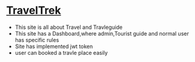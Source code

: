 
# [TravelTrek](https://traveltrek-a87c8.web.app/)

* This site is all about Travel and Travleguide
* This site has a Dashboard,where admin,Tourist guide and normal user has specific rules
* Site has implemented jwt token
* user can booked a travle place easily
